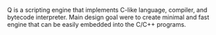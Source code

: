 Q is a scripting engine that implements C-like language, compiler, and bytecode interpreter. Main design goal were to create minimal and fast engine that can be easily embedded into the C/C++ programs.
